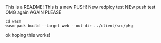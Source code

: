 This is a README!
This is a new PUSH!
New redploy test
NEw push test
OMG again
AGAIN PLEASE

```
cd wasm
wasm-pack build --target web --out-dir ../client/src/pkg
```

ok hoping this works!

